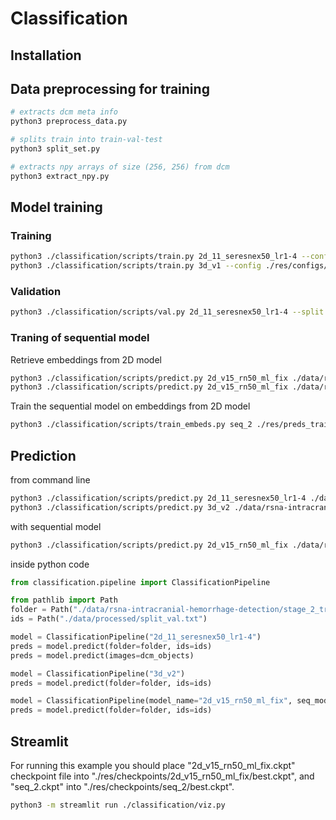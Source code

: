
# Classification

## Installation

<!-- ```bash
conda create -n rsna python=3.9
conda install pytorch torchvision torchaudio pytorch-cuda=12.1 -c pytorch -c nvidia
conda install -c conda-forge pydicom
``` -->

## Data preprocessing for training

```bash
# extracts dcm meta info
python3 preprocess_data.py

# splits train into train-val-test
python3 split_set.py

# extracts npy arrays of size (256, 256) from dcm
python3 extract_npy.py
```


## Model training

### Training

```bash
python3 ./classification/scripts/train.py 2d_11_seresnex50_lr1-4 --config ./res/configs/2d_multichannel.json
python3 ./classification/scripts/train.py 3d_v1 --config ./res/configs/3d.json
```

### Validation

```bash
python3 ./classification/scripts/val.py 2d_11_seresnex50_lr1-4 --split val test
```

### Traning of sequential model

Retrieve embeddings from 2D model
```bash
python3 ./classification/scripts/predict.py 2d_v15_rn50_ml_fix ./data/rsna-intracranial-hemorrhage-detection/stage_2_train ./res/preds_train_0.pkl --ids ./data/processed/split_train.txt --get_embeddings
python3 ./classification/scripts/predict.py 2d_v15_rn50_ml_fix ./data/rsna-intracranial-hemorrhage-detection/stage_2_train ./res/preds_val_0.pkl --ids ./data/processed/split_val.txt --get_embeddings
```

Train the sequential model on embeddings from 2D model
```bash
python3 ./classification/scripts/train_embeds.py seq_2 ./res/preds_train_0.pkl ./res/preds_val_0.pkl
```


## Prediction

from command line
```bash
python3 ./classification/scripts/predict.py 2d_11_seresnex50_lr1-4 ./data/rsna-intracranial-hemorrhage-detection/stage_2_train ./res/preds_2_val.pkl --ids ./data/processed/split_val.txt
python3 ./classification/scripts/predict.py 3d_v2 ./data/rsna-intracranial-hemorrhage-detection/stage_2_train ./res/preds_3_val.pkl --ids ./data/processed/split_val.txt
```
with sequential model
```bash
python3 ./classification/scripts/predict.py 2d_v15_rn50_ml_fix ./data/rsna/intracranial-hemorrhage-detection/stage_2_train ./res/preds_test_seq_0.pkl --ids ./data/processed/split_test.txt --seq_model_name seq_2
``` 

inside python code
```python
from classification.pipeline import ClassificationPipeline

from pathlib import Path
folder = Path("./data/rsna-intracranial-hemorrhage-detection/stage_2_train")
ids = Path("./data/processed/split_val.txt")

model = ClassificationPipeline("2d_11_seresnex50_lr1-4")
preds = model.predict(folder=folder, ids=ids)
preds = model.predict(images=dcm_objects)

model = ClassificationPipeline("3d_v2")
preds = model.predict(folder=folder, ids=ids)

model = ClassificationPipeline(model_name="2d_v15_rn50_ml_fix", seq_model_name="seq_2")
preds = model.predict(folder=folder, ids=ids)
```

## Streamlit

For running this example you should place "2d_v15_rn50_ml_fix.ckpt" checkpoint file into "./res/checkpoints/2d_v15_rn50_ml_fix/best.ckpt", and "seq_2.ckpt" into "./res/checkpoints/seq_2/best.ckpt".

```bash
python3 -m streamlit run ./classification/viz.py
```